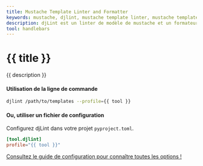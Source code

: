 ```yaml
---
title: Mustache Template Linter and Formatter
keywords: mustache, djlint, mustache template linter, mustache template formatter, format mustache templates
description: djLint est un linter de modèle de mustache et un formateur de modèle de mustache ! Profitez du profil pré-construit lorsque vous limez et formatez vos modèles avec djLint.
tool: handlebars
---
```


# {{ title }}

{{ description }}

#### Utilisation de la ligne de commande

```bash
djlint /path/to/templates --profile={{ tool }}
```

#### Ou, utiliser un fichier de configuration

Configurez djLint dans votre projet `pyproject.toml`.

```toml
[tool.djlint]
profile="{{ tool }}"
```

<div class="box notification is-info is-light">
    <span class="icon is-large"><i class="fas fa-2x fa-arrow-circle-right"></i></span><div class="my-auto ml-3 is-inline-block"><a href="/fr/docs/configuration/">Consultez le guide de configuration pour connaître toutes les options !</a></div>
</div>